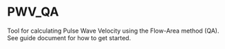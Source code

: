 # PWV_QA
Tool for calculating Pulse Wave Velocity using the Flow-Area method (QA). See guide document for how to get started.